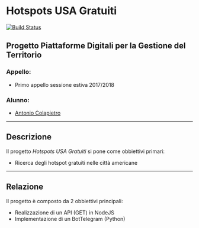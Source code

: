 # Hotspots USA Gratuiti #
[![Build Status](https://travis-ci.org/acolapietro2/progetto-pdt.svg?branch=master)](https://travis-ci.org/acolapietro2/progetto-pdt)

## Progetto Piattaforme Digitali per la Gestione del Territorio ##

### Appello: ###
* Primo appello sessione estiva 2017/2018

### Alunno: ###
* [Antonio Colapietro](https://github.com/acolapietro2)

-----------------------------------------------------

## Descrizione ##

Il progetto _Hotspots USA Gratuiti_ si pone come obbiettivi primari:
* Ricerca degli hotspot gratuiti nelle città americane

-----------------------------------------------------

## Relazione ##

Il progetto è composto da 2 obbiettivi principali:
* Realizzazione di un API (GET) in NodeJS
* Implementazione di un BotTelegram (Python)
